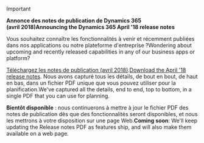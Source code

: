 > [!IMPORTANT]
> <span data-ttu-id="4aacf-101">**Annonce des notes de publication de Dynamics 365 (avril 2018)**</span><span class="sxs-lookup"><span data-stu-id="4aacf-101">**Announcing the Dynamics 365 April '18 release notes**</span></span>
>
> <span data-ttu-id="4aacf-102">Vous souhaitez connaître les fonctionnalités à venir et récemment publiées dans nos applications ou notre plateforme d'entreprise ?</span><span class="sxs-lookup"><span data-stu-id="4aacf-102">Wondering about upcoming and recently released capabilities in any of our business apps or platform?</span></span>
>
> <span data-ttu-id="4aacf-103">[Téléchargez les notes de publication (avril 2018)](https://go.microsoft.com/fwlink/?linkid=870424).</span><span class="sxs-lookup"><span data-stu-id="4aacf-103">[Download the April '18 release notes](https://go.microsoft.com/fwlink/?linkid=870424).</span></span> <span data-ttu-id="4aacf-104">Nous avons capturé tous les détails, de bout en bout, de haut en bas, dans un fichier PDF unique que vous pouvez utiliser pour la planification.</span><span class="sxs-lookup"><span data-stu-id="4aacf-104">We've captured all the details, end to end, top to bottom, in a single PDF that you can use for planning.</span></span>  
>
> <span data-ttu-id="4aacf-105">**Bientôt disponible** : nous continuerons à mettre à jour le fichier PDF des notes de publication dès que des fonctionnalités seront disponibles, et nous les mettrons à votre disposition sur une page Web.</span><span class="sxs-lookup"><span data-stu-id="4aacf-105">**Coming soon**: We'll keep updating the Release notes PDF as features ship, and will also make them available on a web page.</span></span> 
